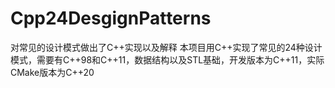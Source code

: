 # Cpp24DesgignPatterns
对常见的设计模式做出了C++实现以及解释
本项目用C++实现了常见的24种设计模式，需要有C++98和C++11，数据结构以及STL基础，开发版本为C++11，实际CMake版本为C++20
